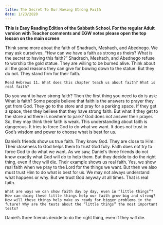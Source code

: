 ```yaml
---
title: The Secret To Our Having Strong Faith
date: 1/23/2020
---
```


 **This is Easy Reading Edition of the Sabbath School. For the regular Adult version with Teacher comments and EGW notes please open the top lesson on the main screen** 

Think some more about the faith of Shadrach, Meshach, and Abednego. We may ask ourselves, “How can we have a faith as strong as theirs? What is the secret to having this faith?” Shadrach, Meshach, and Abednego refuse to worship the gold statue. They are willing to be burned alive. Think about all the good reasons they can give for bowing down to the statue. But they do not. They stand firm for their faith.

`Read Hebrews 11. What does this chapter teach us about faith? What is real faith?`

Do you want to have strong faith? Then the first thing you need to do is ask: What is faith? Some people believe that faith is the answers to prayer they get from God. They go to the store and pray for a parking space. If they get a space, then they believe that they have strong faith. But what if they get to the store and there is nowhere to park? God does not answer their prayer. So, they may think their faith is weak. This understanding about faith is dangerous. It tries to force God to do what we want. It does not trust in God’s wisdom and power to choose what is best for us.

Daniel’s friends show us true faith. They know God. They are close to Him. Their closeness to God helps them to trust God fully. Faith does not try to force God to do what we want. As we saw, Daniel’s three friends do not know exactly what God will do to help them. But they decide to do the right thing, even if they will die. Their example shows us real faith. Yes, we show real faith when we pray to the Lord for the things we want. But then we also must trust Him to do what is best for us. We may not always understand what happens or why. But we trust God anyway at all times. That is real faith.

`What are ways we can show faith day by day, even in “little things”? How can doing these little things help our faith grow big and strong? How will these things help make us ready for bigger problems in the future? Why are the tests about the “little things” the most important tests?`

Daniel’s three friends decide to do the right thing, even if they will die.
